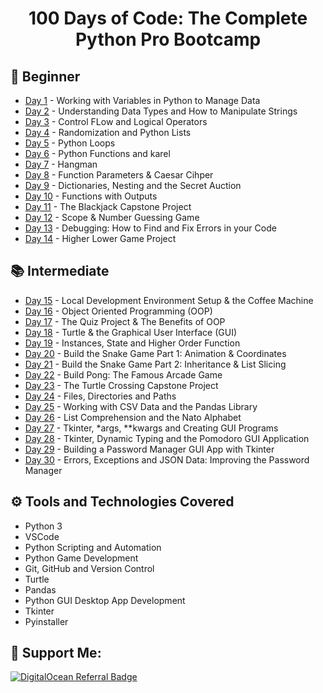 <h1 align="center">100 Days of Code: The Complete Python Pro Bootcamp
</h1>

## 🔰 Beginner 
- [Day 1](https://github.com/a092devs/100-days-of-python/tree/master/day001) - Working with Variables in Python to Manage Data
- [Day 2](https://github.com/a092devs/100-days-of-python/tree/master/day002) - Understanding Data Types and How to Manipulate Strings
- [Day 3](https://github.com/a092devs/100-days-of-python/tree/master/day003) - Control FLow and Logical Operators
- [Day 4](https://github.com/a092devs/100-days-of-python/tree/master/day004) - Randomization and Python Lists
- [Day 5](https://github.com/a092devs/100-days-of-python/tree/master/day005) - Python Loops
- [Day 6](https://github.com/a092devs/100-days-of-python/tree/master/day006) - Python Functions and karel
- [Day 7](https://github.com/a092devs/100-days-of-python/tree/master/day007) - Hangman
- [Day 8](https://github.com/a092devs/100-days-of-python/tree/master/day008) - Function Parameters & Caesar Cihper
- [Day 9](https://github.com/a092devs/100-days-of-python/tree/master/day009) - Dictionaries, Nesting and the Secret Auction
- [Day 10](https://github.com/a092devs/100-days-of-python/tree/master/day010) - Functions with Outputs
- [Day 11](https://github.com/a092devs/100-days-of-python/tree/master/day011) - The Blackjack Capstone Project
- [Day 12](https://github.com/a092devs/100-days-of-python/tree/master/day012) - Scope & Number Guessing Game
- [Day 13](https://github.com/a092devs/100-days-of-python/tree/master/day013) - Debugging: How to Find and Fix Errors in your Code
- [Day 14](https://github.com/a092devs/100-days-of-python/tree/master/day014) - Higher Lower Game Project

## 📚 Intermediate
- [Day 15](https://github.com/a092devs/100-days-of-python/tree/master/day015) - Local Development Environment Setup & the Coffee Machine
- [Day 16](https://github.com/a092devs/100-days-of-python/tree/master/day016) - Object Oriented Programming (OOP)
- [Day 17](https://github.com/a092devs/100-days-of-python/tree/master/day017) - The Quiz Project & The Benefits of OOP
- [Day 18](https://github.com/a092devs/100-days-of-python/tree/master/day018) - Turtle & the Graphical User Interface (GUI)
- [Day 19](https://github.com/a092devs/100-days-of-python/tree/master/day019) - Instances, State and Higher Order Function
- [Day 20](https://github.com/a092devs/100-days-of-python/tree/master/day020) - Build the Snake Game Part 1: Animation & Coordinates
- [Day 21](https://github.com/a092devs/100-days-of-python/tree/master/day021) - Build the Snake Game Part 2: Inheritance & List Slicing
- [Day 22](https://github.com/a092devs/100-days-of-python/tree/master/day022) - Build Pong: The Famous Arcade Game
- [Day 23](https://github.com/a092devs/100-days-of-python/tree/master/day023) - The Turtle Crossing Capstone Project
- [Day 24](https://github.com/a092devs/100-days-of-python/tree/master/day024) - Files, Directories and Paths
- [Day 25](https://github.com/a092devs/100-days-of-python/tree/master/day025) - Working with CSV Data and the Pandas Library
- [Day 26](https://github.com/a092devs/100-days-of-python/tree/master/day026) - List Comprehension and the Nato Alphabet
- [Day 27](https://github.com/a092devs/100-days-of-python/tree/master/day027) - Tkinter, *args, **kwargs and Creating GUI Programs
- [Day 28](https://github.com/a092devs/100-days-of-python/tree/master/day028) - Tkinter, Dynamic Typing and the Pomodoro GUI Application
- [Day 29](https://github.com/a092devs/100-days-of-python/tree/master/day029) - Building a Password Manager GUI App with Tkinter
- [Day 30](https://github.com/a092devs/100-days-of-python/tree/master/day030) - Errors, Exceptions and JSON Data: Improving the Password Manager


## ⚙ Tools and Technologies Covered
- Python 3
- VSCode
- Python Scripting and Automation
- Python Game Development
- Git, GitHub and Version Control
- Turtle
- Pandas
- Python GUI Desktop App Development
- Tkinter
- Pyinstaller


## 🤝 Support Me:
<a href="https://www.digitalocean.com/?refcode=f0e84e30419e&utm_campaign=Referral_Invite&utm_medium=Referral_Program&utm_source=badge"><img src="https://web-platforms.sfo2.digitaloceanspaces.com/WWW/Badge%203.svg" alt="DigitalOcean Referral Badge" /></a>